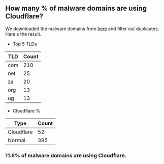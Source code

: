 ## How many % of malware domains are using Cloudflare?


We downloaded the malware domains from [here](https://urlhaus.abuse.ch) and filter out duplicates.
Here's the result.


[//]: # (start replacement)


- Top 5 TLDs

| TLD | Count |
| --- | --- |
| com | 210 |
| net | 25 |
| za | 20 |
| org | 13 |
| ug | 13 |


- Cloudflare %

| Type | Count |
| --- | --- |
| Cloudflare | 52 |
| Normal | 395 |


### 11.6% of malware domains are using Cloudflare.